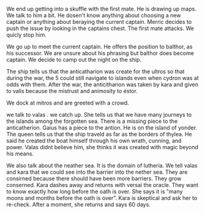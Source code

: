 
We end up getting into a skuffle with the first mate. He is drawing up maps. We talk to him a bit. He dosen't know anything about choosing a new captain or anything about beraying the current captain.  Merric decides to push the issue by looking in the captains chest. The first mate attacks. We quicly stop him. 

We go up to meet the current captain. He offers the position to balthor, as his successor. We are unsure about his phrasing but balthor does become captain. We decide to camp out the night on the ship. 




The ship tells us that the anticatharion was create for the ultros so that during the war, the 5 could still navigate to islands even when cydron was at odds with them. After the war, the anticitharion was taken by kara and given to valis because the mistrust and animosity to estor. 

We dock at mitros and are greeted with a crowd. 


we talk to valas . we catch up. She tells us that we have many journeys to the islands among the forgotten sea. There is a missing piece to the anticatherion. Gaius has a piece to the antion. He is on the island of yonder. The queen tells us that the ship traveld as far as the borders of thylea. He said he created the boat himself through his own wrath, cunning, and power. Valas didnt believe him, she thinks it was created with magic beyond his means. 

We also talk about the neather sea. It is the domain of lutheria. We tell valas and kara that we could see into the barrier into the nether sea. They are consirned because there should have been more barriers. They grow conserned. Kara dashes away and returns with versai the oracle. They want to know exactly how long before the oath is over. She says it is "many moons and months before the oath is over". Kara is skeptical and ask her to re-check. After a moment, she returns and says 60 days. 